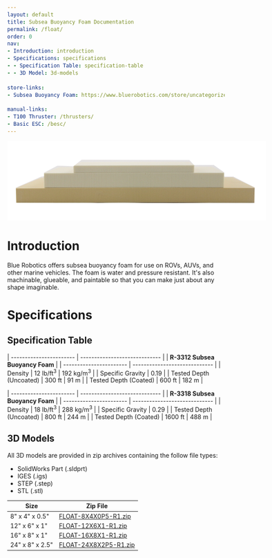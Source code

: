 ```yaml
---
layout: default
title: Subsea Buoyancy Foam Documentation
permalink: /float/
order: 0
nav:
- Introduction: introduction
- Specifications: specifications
- - Specification Table: specification-table
- - 3D Model: 3d-models

store-links:
- Subsea Buoyancy Foam: https://www.bluerobotics.com/store/uncategorized/float-r1/

manual-links:
- T100 Thruster: /thrusters/
- Basic ESC: /besc/
---
```

<img src="/assets/images/documentation/foam-2.png" class="img-responsive img-center" style="max-width:600px" />

# Introduction

Blue Robotics offers subsea buoyancy foam for use on ROVs, AUVs, and other marine vehicles. The foam is water and pressure resistant. It's also machinable, glueable, and paintable so that you can make just about any shape imaginable.

<!--##Important Notes-->

<!--<i class="fa fa-exclamation-triangle fa-fw fa-2x text-warning"></i>
Always inspect the o-rings before inserting onto the tube. Any dust, hair, or other particles can cause a leak.-->

<!--<i class="fa fa-lightbulb-o fa-fw fa-2x blue"></i>
A slight clicking noise is normal, especially when operated dry. It is caused by slight movement of the shaft in the plastic bearings.-->

# Specifications

## Specification Table

| ----------------------- | ----------------------------- |
|               **R-3312 Subsea Buoyancy Foam**           |
| ----------------------- | ----------------------------- |
| Density                 | 12 lb/ft<sup>3</sup> | 192 kg/m<sup>3</sup> |
| Specific Gravity        | 0.19                          |
| Tested Depth (Uncoated) | 300 ft        | 91 m          |
| Tested Depth (Coated)   | 600 ft        | 182 m         |

| ----------------------- | ----------------------------- |
|               **R-3318 Subsea Buoyancy Foam**           |
| ----------------------- | ----------------------------- |
| Density                 | 18 lb/ft<sup>3</sup> | 288 kg/m<sup>3</sup> |
| Specific Gravity        | 0.29                          |
| Tested Depth (Uncoated) | 800 ft        | 244 m          |
| Tested Depth (Coated)   | 1600 ft       | 488 m         |

## 3D Models

All 3D models are provided in zip archives containing the follow file types:

- SolidWorks Part (.sldprt)
- IGES (.igs) 
- STEP (.step)
- STL (.stl)


| Size                       | Zip File                                                |
| -------------------------- | --------------------------------------------------------|
| 8" x 4" x 0.5"             | [FLOAT-8X4X0P5-R1.zip](/float/cad/FLOAT-8X4X0P5-R1.zip) |
| 12" x 6" x 1"              | [FLOAT-12X6X1-R1.zip](/float/cad/FLOAT-12X6X1-R1.zip)   |
| 16" x 8" x 1"              | [FLOAT-16X8X1-R1.zip](/float/cad/FLOAT-16X8X1-R1.zip)   |
| 24" x 8" x 2.5"            | [FLOAT-24X8X2P5-R1.zip](/float/cad/FLOAT-24X8X2P5-R1.zip)|




